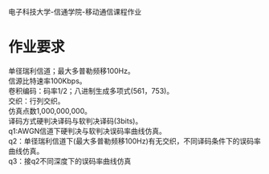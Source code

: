 电子科技大学-信通学院-移动通信课程作业
# 作业要求
单径瑞利信道；最大多普勒频移100Hz。<br>
信源比特速率100Kbps。<br>
卷积编码：码率1/2；八进制生成多项式(561，753)。<br>
交织：行列交织。<br>
仿真点数1,000,000,000。<br>
译码方式硬判决译码与软判决译码(3bits)。<br>
q1:AWGN信道下硬判决与软判决误码率曲线仿真。<br>q2：单径瑞利信道下(最大多普勒频移100Hz)有无交织，不同译码条件下的误码率曲线仿真。<br>q3：接q2不同深度下的误码率曲线仿真
